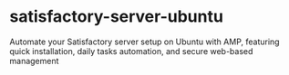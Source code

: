 # satisfactory-server-ubuntu
Automate your Satisfactory server setup on Ubuntu with AMP, featuring quick installation, daily tasks automation, and secure web-based management
